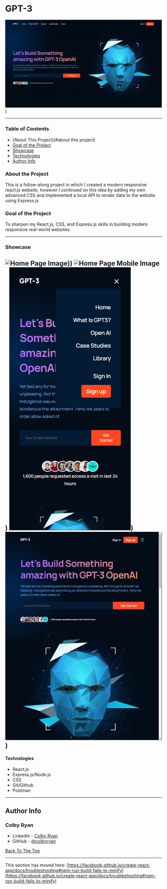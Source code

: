 # GPT-3 

![Home Page Image](https://github.com/colbyryan/GPT-3/blob/master/src/assets/homepage__screenshot.png))

--- 

### Table of Contents

- [About This Project](#about this project)
- [Goal of the Project](#goal)
- [Showcase](#showcase)
- [Technologies](#technologies)
- [Author Info](#author-info)
### About the Project

This is a follow-along project in which I created a modern responsive react.js website, however I continued on this idea by
adding my own advanced CSS and implemented a local API to render data to the website using Express.js


### Goal of the Project
To sharpen my React.js, CSS, and Express.js skills in building modern responsive real-world websites. 

---

### Showcase
![Home Page Image]([https://github.com/colbyryan/GPT-3/blob/master/src/assets/homepage__screenshot.png)))
![Home Page Mobile Image]((https://github.com/colbyryan/GPT-3/blob/master/src/assets/homepage_mobile.png)))
![Home Page Mobile Menu Interface Image](https://github.com/colbyryan/GPT-3/blob/master/src/assets/homepage_mobile-menu.png))
![Home Page Image Tablet](https://github.com/colbyryan/GPT-3/blob/master/src/assets/homepage_tablet.png))
---

#### Technologies

- React.js
- Express.js/Node.js
- CSS
- Git/Github
- Postman

---

## Author Info

### Colby Ryan

- LinkedIn - [Colby Ryan](https://www.linkedin.com/in/colbyrryan/)
- GitHub - [@colbyryan](https://github.com/colbyryan)

[Back To The Top](#gpt3)

---

This section has moved here: [https://facebook.github.io/create-react-app/docs/troubleshooting#npm-run-build-fails-to-minify](https://facebook.github.io/create-react-app/docs/troubleshooting#npm-run-build-fails-to-minify)
